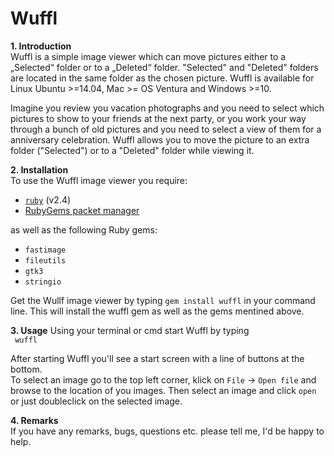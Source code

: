 # Wuffl
<strong> 1. Introduction </strong>  
Wuffl is a simple image viewer which can move pictures either to a „Selected“ folder or to a „Deleted“ folder. "Selected" and "Deleted" folders are located in the same folder as the chosen picture. Wuffl is available for Linux Ubuntu >=14.04, Mac >= OS Ventura and Windows >=10.  

Imagine you review you vacation photographs and you need to select which pictures to show to your friends at the next party, or you work your way through a bunch of old pictures and you need to select a view of them for a anniversary celebration. Wuffl allows you to move the picture to an extra folder ("Selected") or to a "Deleted" folder while viewing it. 

<strong> 2. Installation </strong>  
To use the Wuffl image viewer you require:
<ul>
  <li> <a href="https://www.ruby-lang.org/en/downloads/"><code>ruby</code></a> (v2.4)
    <li><a href="https://rubygems.org/pages/download">RubyGems packet manager</a></li>
</ul>
as well as the following Ruby gems:  
<ul>
  <li><code>fastimage</code>
  <li><code>fileutils</code>
  <li><code>gtk3</code>
  <li><code>stringio</code></li>
</ul>  

Get the Wullf image viewer by typing ```gem install wuffl``` in your command line. This will install the wuffl gem as well as the gems mentined above.

<strong>3. Usage</strong>
Using your terminal or cmd start Wuffl by typing  
<code> wuffl</code>

After starting Wuffl you'll see a start screen with a line of buttons at the bottom.  
To select an image go to the top left corner, klick on <code>File</code> → <code>Open file</code> and browse to the location of you images. Then select an image and click <code>open</code> or just doubleclick on the selected image. 

<strong>4. Remarks</strong>  
If you have any remarks, bugs, questions etc. please tell me, I'd be happy to help. 
